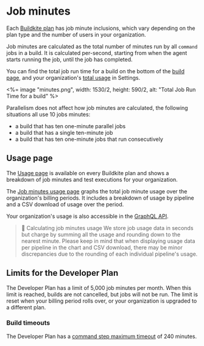 # Job minutes

Each [Buildkite plan](https://buildkite.com/pricing) has job minute inclusions, which vary depending on the plan type and the number of users in your organization.

Job minutes are calculated as the total number of minutes run by all `command` jobs in a build. It is calculated per-second, starting from when the agent starts running the job, until the job has completed.


You can find the total job run time for a build on the bottom of the [build page](/docs/pipelines#pipelines-page-walkthrough-build-page), and your organization's [total usage](#usage-page) in Settings.

<%= image "minutes.png", width: 1530/2, height: 590/2, alt: "Total Job Run Time for a build" %>

Parallelism does not affect how job minutes are calculated, the following situations all use 10 jobs minutes:

* a build that has ten one-minute parallel jobs
* a build that has a single ten-minute job
* a build that has ten one-minute jobs that run consecutively

## Usage page

The [Usage page](https://buildkite.com/organizations/~/usage) is available on every Buildkite plan and shows a breakdown of job minutes and test executions for your organization.

The [Job minutes usage page](https://buildkite.com/organizations/~/usage/job_minutes) graphs the total job minute usage over the organization's billing periods. It includes a breakdown of usage by pipeline and a CSV download of usage over the period.

Your organization's usage is also accessible in the [GraphQL API](/docs/apis/graphql/graphql-cookbook#organizations-query-the-usage-api).

>📘 Calculating job minutes usage
> We store job usage data in seconds but charge by summing all the usage and rounding down to the nearest minute. Please keep in mind that when displaying usage data per pipeline in the chart and CSV download, there may be minor discrepancies due to the rounding of each individual pipeline's usage.

## Limits for the Developer Plan

The Developer Plan has a limit of 5,000 job minutes per month. When this limit is reached, builds are not cancelled, but jobs will not be run. The limit is reset when your billing period rolls over, or your organization is upgraded to a different plan.

### Build timeouts

The Developer Plan has a [command step maximum timeout](/docs/pipelines/command-step#timeout_in_minutes) of 240 minutes.
